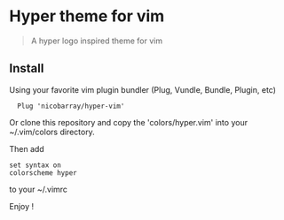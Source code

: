 # Hyper theme for vim

> A hyper logo inspired theme for vim

## Install

Using your favorite vim plugin bundler (Plug, Vundle, Bundle, Plugin, etc)

```
  Plug 'nicobarray/hyper-vim'
```

Or clone this repository and copy the 'colors/hyper.vim' into your ~/.vim/colors directory.

Then add

```
set syntax on
colorscheme hyper
```

to your ~/.vimrc

Enjoy !
